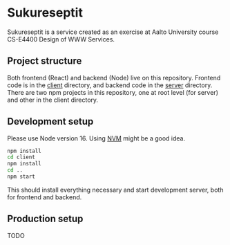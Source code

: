 # Sukureseptit
Sukureseptit is a service created as an exercise at
Aalto University course CS-E4400 Design of WWW Services.

## Project structure
Both frontend (React) and backend (Node) live on this repository.
Frontend code is in the [client](./client/) directory,
and backend code in the [server](./server/) directory.
There are two npm projects in this repository, one at root level (for server)
and other in the client directory.

## Development setup
Please use Node version 16.
Using [NVM](https://github.com/nvm-sh/nvm) might be a good idea.

```zsh
npm install
cd client
npm install
cd ..
npm start
```

This should install everything necessary and start development server,
both for frontend and backend.

## Production setup
TODO
